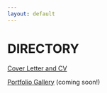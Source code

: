 ```yaml
---
layout: default
---
```


# DIRECTORY

[Cover Letter and CV](./coverletter.html)

[Portfolio Gallery](./portfolio) (coming soon!)
